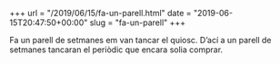 +++
url = "/2019/06/15/fa-un-parell.html"
date = "2019-06-15T20:47:50+00:00"
slug = "fa-un-parell"
+++

Fa un parell de setmanes em van tancar el quiosc. D’ací a un parell de setmanes tancaran el periòdic que encara solia comprar.
